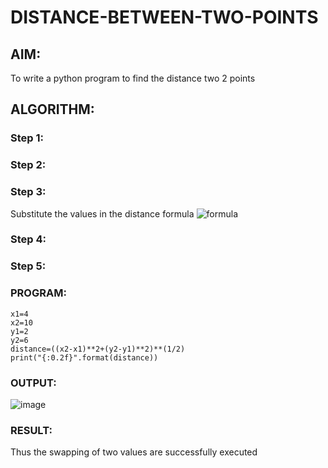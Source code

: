 # DISTANCE-BETWEEN-TWO-POINTS

## AIM:
To write a python program to find the distance two 2 points
## ALGORITHM:
### Step 1: 
### Step 2: 
### Step 3: 
Substitute the values in the distance formula  ![formula](/formula.JPG)
### Step 4: 
### Step 5: 
### PROGRAM:
```
x1=4
x2=10
y1=2
y2=6
distance=((x2-x1)**2+(y2-y1)**2)**(1/2)
print("{:0.2f}".format(distance))
```


### OUTPUT:
![image](https://github.com/VincyJovitha01/DISTANCE-BETWEEN-TWO-POINTS/assets/147121113/450f7962-ef58-4989-b75a-bd1b77ff958d)


### RESULT:
Thus the swapping of two values are successfully executed
